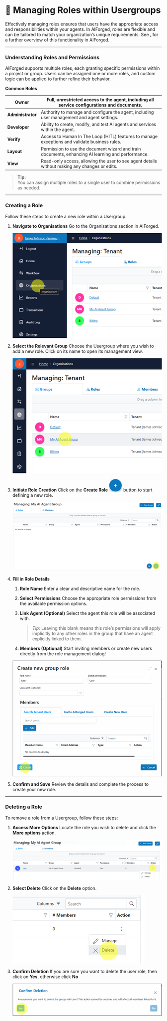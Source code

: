# 📏 Managing Roles within Usergroups

Effectively managing roles ensures that users have the appropriate access and responsibilities within your agents. In AIForged, roles are flexible and can be tailored to match your organization’s unique requirements. See [.](./ "mention") for a further overview of this functionality in AIForged.

***

### Understanding Roles and Permissions

AIForged supports multiple roles, each granting specific permissions within a project or group. Users can be assigned one or more roles, and custom logic can be applied to further refine their behavior.

**Common Roles**

| **Owner**         | Full, unrestricted access to the agent, including all service configurations and documents.       |
| ----------------- | ------------------------------------------------------------------------------------------------- |
| **Administrator** | Authority to manage and configure the agent, including user management and agent settings.        |
| **Developer**     | Ability to create, modify, and test AI agents and services within the agent.                      |
| **Verify**        | Access to Human In The Loop (HITL) features to manage exceptions and validate business rules.     |
| **Layout**        | Permission to use the document wizard and train documents, enhancing AI learning and performance. |
| **View**          | Read-only access, allowing the user to see agent details without making any changes or edits.     |

> **Tip:**\
> You can assign multiple roles to a single user to combine permissions as needed.

***

### Creating a Role

Follow these steps to create a new role within a Usergroup:

1.  **Navigate to Organisations**
    Go to the Organisations section in AIForged.


    ![](../assets/image%20%2889%29.png)
2.  **Select the Relevant Group**
    Choose the Usergroup where you wish to add a new role. Click on its name to open its management view.


    ![](../assets/image%20%2890%29.png)
3.  **Initiate Role Creation**
    Click on the **Create Role** ![](../assets/image%20%2891%29.png) button to start defining a new role.


    ![](../assets/image%20%2892%29.png)
4.  **Fill in Role Details**

    1. **Role Name**
       Enter a clear and descriptive name for the role.
    2. **Select Permissions**
       Choose the appropriate role permissions from the available permission options.
    3.  **Link Agent (Optional)**
        Select the agent this role will be associated with.

        > _Tip:_ Leaving this blank means this role’s permissions will apply implicitly to any other roles in the group that have an agent explicitly linked to them.
    4. **Members (Optional)**
       Start inviting members or create new users directly from the role management dialog!

    ![](../assets/image%20%2894%29.png)
5. **Confirm and Save**
   Review the details and complete the process to create your new role.

***

### Deleting a Role

To remove a role from a Usergroup, follow these steps:

1.  **Access More Options**
    Locate the role you wish to delete and click the **More options** action.


    ![](../assets/image%20%2895%29.png)
2.  **Select Delete**
    Click on the **Delete** option.

    ![](../assets/image%20%2896%29.png)
3.  **Confirm Deletion**
    If you are sure you want to delete the user role, then click on **Yes**, otherwise click **No**

    ![](../assets/image%20%2897%29.png)




